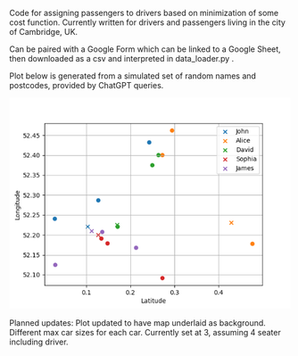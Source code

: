 Code for assigning passengers to drivers based on minimization of some cost function. Currently written for drivers and passengers living in the city of Cambridge, UK.

Can be paired with a Google Form which can be linked to a Google Sheet, then downloaded as a csv and interpreted in data_loader.py .

Plot below is generated from a simulated set of random names and postcodes, provided by ChatGPT queries. 

![alt text](https://github.com/kyleyhw/driver_assignment/blob/main/driver_assignment_plot.png?raw=true)

Planned updates:
Plot updated to have map underlaid as background.
Different max car sizes for each car. Currently set at 3, assuming 4 seater including driver.
